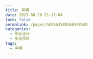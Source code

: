 ```yaml
---
title: 声明
date: 2023-08-20 21:13:04
lock: false
permalink: /pages/%E5%A3%B0%E6%98%8E
categories:
  - 毕业设计
  - 毕设项目
tags:
  - 声明
---
```

